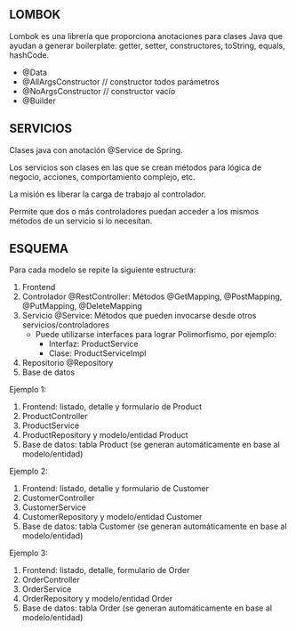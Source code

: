 
## LOMBOK

Lombok es una librería que proporciona anotaciones para clases Java que ayudan a generar boilerplate: getter, setter, constructores, toString, equals, hashCode.

* @Data
* @AllArgsConstructor // constructor todos parámetros
* @NoArgsConstructor // constructor vacío
* @Builder

## SERVICIOS

Clases java con anotación @Service de Spring.

Los servicios son clases en las que se crean métodos para lógica de negocio, acciones, comportamiento complejo, etc.

La misión es liberar la carga de trabajo al controlador.

Permite que dos o más controladores puedan acceder a los mismos métodos de un servicio si lo necesitan.


## ESQUEMA

Para cada modelo se repite la siguiente estructura:

1. Frontend
2. Controlador @RestController: Métodos @GetMapping, @PostMapping, @PutMapping, @DeleteMapping
3. Servicio @Service: Métodos que pueden invocarse desde otros servicios/controladores
    * Puede utilizarse interfaces para lograr Polimorfismo, por ejemplo:
        * Interfaz: ProductService
        * Clase: ProductServiceImpl
4. Repositorio @Repository
5. Base de datos

Ejemplo 1:

1. Frontend: listado, detalle y formulario de Product
2. ProductController
3. ProductService
4. ProductRepository y modelo/entidad Product
5. Base de datos: tabla Product (se generan automáticamente en base al modelo/entidad)

Ejemplo 2:

1. Frontend: listado, detalle y formulario de Customer
2. CustomerController
3. CustomerService
4. CustomerRepository y modelo/entidad Customer
5. Base de datos: tabla Customer (se generan automáticamente en base al modelo/entidad)

Ejemplo 3:

1. Frontend: listado, detalle, formulario de Order
2. OrderController
3. OrderService
4. OrderRepository y modelo/entidad Order
5. Base de datos: tabla Order (se generan automáticamente en base al modelo/entidad)
